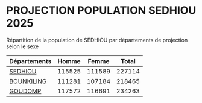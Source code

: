 # PROJECTION POPULATION SEDHIOU 2025
	
Répartition de la population de SEDHIOU par départements de projection selon le sexe
	
| Départements  | Homme | Femme | Total |
| --------- |:-----:|:-----:|:-----:|
| [SEDHIOU](SEDHIOU) | 115525 | 111589 | 227114 |
| [BOUNKILING](BOUNKILING) | 111281 | 107184 | 218465 |
| [GOUDOMP](GOUDOMP) | 117572 | 116691 | 234263 |
